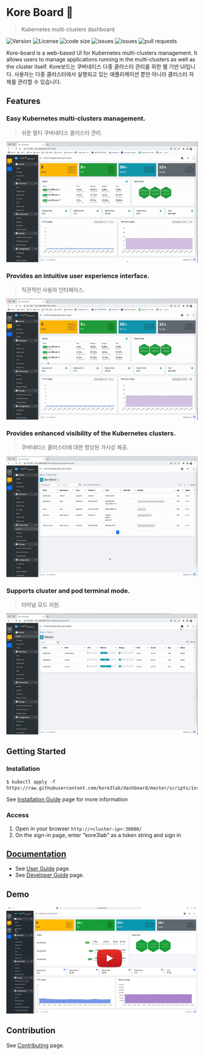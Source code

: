 # Kore Board :whale:
> Kubernetes multi-clusters dashboard

![Version](https://img.shields.io/github/release/kore3lab/dashboard) ![License](https://img.shields.io/github/license/kore3lab/dashboard) ![code size](https://img.shields.io/github/languages/code-size/kore3lab/dashboard)  ![issues](https://img.shields.io/github/issues/kore3lab/dashboard) ![issues](https://img.shields.io/github/issues-closed/kore3lab/dashboard) ![pull requests](https://img.shields.io/github/issues-pr-closed/kore3lab/dashboard) 

Kore-board is a web-based UI for Kubernetes multi-clusters management.  It allows users to manage applications running in the multi-clusters as well as the cluster itself.
Kore보드는 쿠버네티스 다중 클러스터 관리를 위한 웹 기반 UI입니다. 사용자는 다중 클러스터에서 실행되고 있는 애플리케이션 뿐만 아니라 클러스터 자체를 관리할 수 있습니다.

## Features

### Easy Kubernetes multi-clusters management.
> 쉬운 멀티 쿠버네티스 클러스터 관리.

![intuitive-user-experience-add-a-cluster](./docs/images/feat-intuitive-user-experience-add-a-cluster.gif)

### Provides an intuitive user experience interface.
> 직관적인 사용자 인터페이스.

![intuitive-user-experience-pods](./docs/images/feat-intuitive-user-experience-pods.gif)

### Provides enhanced visibility of the Kubernetes clusters.
> 쿠버네티스 클러스터에 대한 향상된 가시성 제공.

![cluster-visualization](./docs/images/feat-cluster-visualization.gif)

### Supports cluster and pod terminal mode.
> 터미널 모드 지원.

![cluster-and-pod-terminal](./docs/images/feat-cluster-and-pod-terminal.gif)


## Getting Started

### Installation

```
$ kubectl apply -f https://raw.githubusercontent.com/kore3lab/dashboard/master/scripts/install/kubernetes/recommended.yaml
```

See [Installation Guide](./docs/user/installation.md) page for more information

### Access

1. Open in your browser `http://<cluster-ip>:30080/`
2. On the sign-in page, enter "kore3lab" as a token string and sign in



## [Documentation](./docs/README.md)

* See [User Guide](./docs/user/README.md) page.
* See [Developer Guide](./docs/developer/README.md) page.

## Demo


[![Screenshot](./docs/images/sc-youtube.jpg)](https://www.youtube.com/watch?v=Z75pBBqL0u8)


## Contribution

See [Contributing](./CONTRIBUTING.md) page.